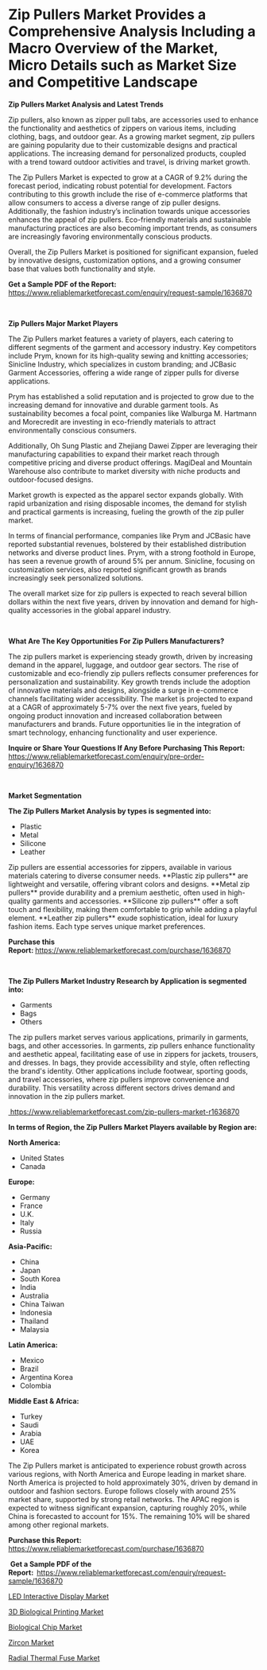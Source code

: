 <p><h1>Zip Pullers Market Provides a Comprehensive Analysis Including a Macro Overview of the Market, Micro Details such as Market Size and Competitive Landscape</h1></p><p><strong>Zip Pullers Market Analysis and Latest Trends</strong></p>
<p><p>Zip pullers, also known as zipper pull tabs, are accessories used to enhance the functionality and aesthetics of zippers on various items, including clothing, bags, and outdoor gear. As a growing market segment, zip pullers are gaining popularity due to their customizable designs and practical applications. The increasing demand for personalized products, coupled with a trend toward outdoor activities and travel, is driving market growth. </p><p>The Zip Pullers Market is expected to grow at a CAGR of 9.2% during the forecast period, indicating robust potential for development. Factors contributing to this growth include the rise of e-commerce platforms that allow consumers to access a diverse range of zip puller designs. Additionally, the fashion industry’s inclination towards unique accessories enhances the appeal of zip pullers. Eco-friendly materials and sustainable manufacturing practices are also becoming important trends, as consumers are increasingly favoring environmentally conscious products. </p><p>Overall, the Zip Pullers Market is positioned for significant expansion, fueled by innovative designs, customization options, and a growing consumer base that values both functionality and style.</p></p>
<p><strong>Get a Sample PDF of the Report:&nbsp;</strong> <a href="https://www.reliablemarketforecast.com/enquiry/request-sample/1636870?utm_campaign=1130&utm_medium=2&utm_source=Github&utm_content=ia&utm_term=08112024&utm_id=zip-pullers">https://www.reliablemarketforecast.com/enquiry/request-sample/1636870</a></p>
<p>&nbsp;</p>
<p><strong>Zip Pullers Major Market Players</strong></p>
<p><p>The Zip Pullers market features a variety of players, each catering to different segments of the garment and accessory industry. Key competitors include Prym, known for its high-quality sewing and knitting accessories; Sinicline Industry, which specializes in custom branding; and JCBasic Garment Accessories, offering a wide range of zipper pulls for diverse applications. </p><p>Prym has established a solid reputation and is projected to grow due to the increasing demand for innovative and durable garment tools. As sustainability becomes a focal point, companies like Walburga M. Hartmann and Morecredit are investing in eco-friendly materials to attract environmentally conscious consumers. </p><p>Additionally, Oh Sung Plastic and Zhejiang Dawei Zipper are leveraging their manufacturing capabilities to expand their market reach through competitive pricing and diverse product offerings. MagiDeal and Mountain Warehouse also contribute to market diversity with niche products and outdoor-focused designs.</p><p>Market growth is expected as the apparel sector expands globally. With rapid urbanization and rising disposable incomes, the demand for stylish and practical garments is increasing, fueling the growth of the zip puller market. </p><p>In terms of financial performance, companies like Prym and JCBasic have reported substantial revenues, bolstered by their established distribution networks and diverse product lines. Prym, with a strong foothold in Europe, has seen a revenue growth of around 5% per annum. Sinicline, focusing on customization services, also reported significant growth as brands increasingly seek personalized solutions.</p><p>The overall market size for zip pullers is expected to reach several billion dollars within the next five years, driven by innovation and demand for high-quality accessories in the global apparel industry.</p></p>
<p>&nbsp;</p>
<p><strong>What Are The Key Opportunities For Zip Pullers Manufacturers?</strong></p>
<p><p>The zip pullers market is experiencing steady growth, driven by increasing demand in the apparel, luggage, and outdoor gear sectors. The rise of customizable and eco-friendly zip pullers reflects consumer preferences for personalization and sustainability. Key growth trends include the adoption of innovative materials and designs, alongside a surge in e-commerce channels facilitating wider accessibility. The market is projected to expand at a CAGR of approximately 5-7% over the next five years, fueled by ongoing product innovation and increased collaboration between manufacturers and brands. Future opportunities lie in the integration of smart technology, enhancing functionality and user experience.</p></p>
<p><strong>Inquire or Share Your Questions If Any Before Purchasing This Report:</strong> <a href="https://www.reliablemarketforecast.com/enquiry/pre-order-enquiry/1636870?utm_campaign=1130&utm_medium=2&utm_source=Github&utm_content=ia&utm_term=08112024&utm_id=zip-pullers">https://www.reliablemarketforecast.com/enquiry/pre-order-enquiry/1636870</a></p>
<p>&nbsp;</p>
<p><strong>Market Segmentation</strong></p>
<p><strong>The Zip Pullers Market Analysis by types is segmented into:</strong></p>
<p><ul><li>Plastic</li><li>Metal</li><li>Silicone</li><li>Leather</li></ul></p>
<p><p>Zip pullers are essential accessories for zippers, available in various materials catering to diverse consumer needs. **Plastic zip pullers** are lightweight and versatile, offering vibrant colors and designs. **Metal zip pullers** provide durability and a premium aesthetic, often used in high-quality garments and accessories. **Silicone zip pullers** offer a soft touch and flexibility, making them comfortable to grip while adding a playful element. **Leather zip pullers** exude sophistication, ideal for luxury fashion items. Each type serves unique market preferences.</p></p>
<p><strong>Purchase this Report:&nbsp;</strong><a href="https://www.reliablemarketforecast.com/purchase/1636870?utm_campaign=1130&utm_medium=2&utm_source=Github&utm_content=ia&utm_term=08112024&utm_id=zip-pullers">https://www.reliablemarketforecast.com/purchase/1636870</a></p>
<p>&nbsp;</p>
<p><strong>The Zip Pullers Market Industry Research by Application is segmented into:</strong></p>
<p><ul><li>Garments</li><li>Bags</li><li>Others</li></ul></p>
<p><p>The zip pullers market serves various applications, primarily in garments, bags, and other accessories. In garments, zip pullers enhance functionality and aesthetic appeal, facilitating ease of use in zippers for jackets, trousers, and dresses. In bags, they provide accessibility and style, often reflecting the brand's identity. Other applications include footwear, sporting goods, and travel accessories, where zip pullers improve convenience and durability. This versatility across different sectors drives demand and innovation in the zip pullers market.</p></p>
<p><a href="https://www.reliablemarketforecast.com/zip-pullers-market-r1636870?utm_campaign=1130&utm_medium=2&utm_source=Github&utm_content=ia&utm_term=08112024&utm_id=zip-pullers">&nbsp;https://www.reliablemarketforecast.com/zip-pullers-market-r1636870</a></p>
<p><strong>In terms of Region, the Zip Pullers Market Players available by Region are:</strong></p>
<p>
    <p> <strong> North America: </strong>
        <ul>
            <li>United States</li>
            <li>Canada</li>
        </ul>
        </p> 
    <p> <strong> Europe: </strong>
        <ul>
            <li>Germany</li>
            <li>France</li>
            <li>U.K.</li>
            <li>Italy</li>
            <li>Russia</li>
        </ul>
        </p> 
    <p> <strong> Asia-Pacific: </strong>
        <ul>
            <li>China</li>
            <li>Japan</li>
            <li>South Korea</li>
            <li>India</li>
            <li>Australia</li>
            <li>China Taiwan</li>
            <li>Indonesia</li>
            <li>Thailand</li>
            <li>Malaysia</li>
        </ul>
        </p> 
    <p> <strong> Latin America: </strong>
        <ul>
            <li>Mexico</li>
            <li>Brazil</li>
            <li>Argentina Korea</li>
            <li>Colombia</li>
        </ul>
        </p> 
    <p> <strong> Middle East & Africa: </strong>
        <ul>
            <li>Turkey</li>
            <li>Saudi</li>
            <li>Arabia</li>
            <li>UAE</li>
            <li>Korea</li>
        </ul>
    </p>
    </p>
<p><p>The Zip Pullers market is anticipated to experience robust growth across various regions, with North America and Europe leading in market share. North America is projected to hold approximately 30%, driven by demand in outdoor and fashion sectors. Europe follows closely with around 25% market share, supported by strong retail networks. The APAC region is expected to witness significant expansion, capturing roughly 20%, while China is forecasted to account for 15%. The remaining 10% will be shared among other regional markets.</p></p>
<p><strong>Purchase this Report: </strong><a href="https://www.reliablemarketforecast.com/purchase/1636870?utm_campaign=1130&utm_medium=2&utm_source=Github&utm_content=ia&utm_term=08112024&utm_id=zip-pullers">https://www.reliablemarketforecast.com/purchase/1636870</a></p>
<p>&nbsp;<strong>Get a Sample PDF of the Report:&nbsp;&nbsp;</strong><a href="https://www.reliablemarketforecast.com/enquiry/request-sample/1636870?utm_campaign=1130&utm_medium=2&utm_source=Github&utm_content=ia&utm_term=08112024&utm_id=zip-pullers">https://www.reliablemarketforecast.com/enquiry/request-sample/1636870</a></p>
<p><strong></strong></p>
<p><p><a href="https://github.com/markita8qfi/Market-Research-Report-List-1/blob/main/led-interactive-display-market.md?utm_campaign=1130&utm_medium=2&utm_source=Github&utm_content=ia&utm_term=08112024&utm_id=zip-pullers">LED Interactive Display Market</a></p><p><a href="https://github.com/annabelpric84w/Market-Research-Report-List-1/blob/main/3d-biological-printing-market.md?utm_campaign=1130&utm_medium=2&utm_source=Github&utm_content=ia&utm_term=08112024&utm_id=zip-pullers">3D Biological Printing Market</a></p><p><a href="https://github.com/radmanjxendrisczn/Market-Research-Report-List-1/blob/main/biological-chip-market.md?utm_campaign=1130&utm_medium=2&utm_source=Github&utm_content=ia&utm_term=08112024&utm_id=zip-pullers">Biological Chip Market</a></p><p><a href="https://github.com/anselmp21u/Market-Research-Report-List-1/blob/main/zircon-market.md?utm_campaign=1130&utm_medium=2&utm_source=Github&utm_content=ia&utm_term=08112024&utm_id=zip-pullers">Zircon Market</a></p><p><a href="https://github.com/habinadmshaulz/Market-Research-Report-List-1/blob/main/radial-thermal-fuse-market.md?utm_campaign=1130&utm_medium=2&utm_source=Github&utm_content=ia&utm_term=08112024&utm_id=zip-pullers">Radial Thermal Fuse Market</a></p></p>
